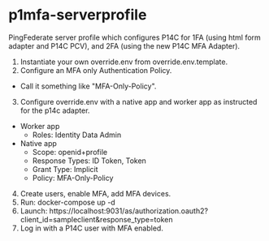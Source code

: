 # p1mfa-serverprofile

PingFederate server profile which configures P14C for 1FA (using html form adapter and P14C PCV), and 2FA (using the new P14C MFA Adapter).

1. Instantiate your own override.env from override.env.template.
2. Configure an MFA only Authentication Policy.
  - Call it something like "MFA-Only-Policy".
3. Configure override.env with a native app and worker app as instructed for the p14c adapter.
  - Worker app
    - Roles: Identity Data Admin
  - Native app
    - Scope: openid+profile
    - Response Types: ID Token, Token
    - Grant Type: Implicit
    - Policy: MFA-Only-Policy
4. Create users, enable MFA, add MFA devices.
5. Run: docker-compose up -d
6. Launch: https://localhost:9031/as/authorization.oauth2?client_id=sampleclient&response_type=token
7. Log in with a P14C user with MFA enabled.
